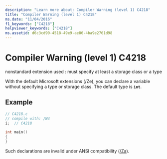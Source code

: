 ```yaml
---
description: "Learn more about: Compiler Warning (level 1) C4218"
title: "Compiler Warning (level 1) C4218"
ms.date: "11/04/2016"
f1_keywords: ["C4218"]
helpviewer_keywords: ["C4218"]
ms.assetid: d6c3cd90-4518-49e9-ae86-4ba9e2761d98
---
```

# Compiler Warning (level 1) C4218

nonstandard extension used : must specify at least a storage class or a type

With the default Microsoft extensions (/Ze), you can declare a variable without specifying a type or storage class. The default type is **`int`**.

## Example

```cpp
// C4218.c
// compile with: /W4
i;  // C4218

int main()
{
}
```

Such declarations are invalid under ANSI compatibility ([/Za](../../build/reference/za-ze-disable-language-extensions.md)).
